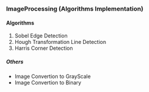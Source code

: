 ### ImageProcessing (Algorithms Implementation)

#### Algorithms
1. Sobel Edge Detection
2. Hough Transformation Line Detection
3. Harris Corner Detection

##### Others
+ Image Convertion to GrayScale
+ Image Convertion to Binary

